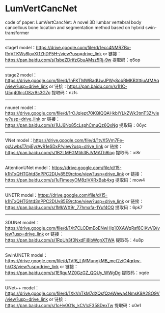 # LumVertCancNet
code of paper: LumVertCancNet: A novel 3D lumbar vertebral body cancellous bone location and segmentation method based on hybrid swin-transformer
***
stage1 model：https://drive.google.com/file/d/1ecc4NMRZBx-RqVTKWs6IovXt1ZhDP5H-/view?usp=drive_link
or 链接：https://pan.baidu.com/s/1sbeZDrifzGbuAMsz5Rj-9w 
提取码：q6op 
***
stage2 model：https://drive.google.com/file/d/1nFKTMWBadUwJPWy8obRMKBXttjuAfMAq/view?usp=drive_link
or 链接：https://pan.baidu.com/s/1l1C-U5q40kjcO8zr8s3G7g 
提取码：nzfs 
***
nnunet model：https://drive.google.com/file/d/1rOJqiept70KQIQQAHkbIYLkZWk3tmT3Z/view?usp=drive_link
or 链接：https://pan.baidu.com/s/1UJ6No85cLsphCmuQz6QxNg 
提取码：06yc 
***
VNet model：https://drive.google.com/file/d/1tvX5Vm7Fe-gcUwbsT7mjEyrAvR1eSDxP/view?usp=drive_link
or 链接：https://pan.baidu.com/s/1B2LMFGMtih3FJVMATh9Iog 
提取码：xi8r 
***
AttentionUNet model：https://drive.google.com/file/d/15-k1hTxQHTGhtd3nPPC2DUy85E9rctpe/view?usp=drive_link
or 链接：https://pan.baidu.com/s/1uTimeeyOM8zlVXRxBab4xg 
提取码：mow4 
***
UNETR model：https://drive.google.com/file/d/15-k1hTxQHTGhtd3nPPC2DUy85E9rctpe/view?usp=drive_link
or 链接：https://pan.baidu.com/s/1MkWX9r_77hmxfa-1Yuf4OQ 
提取码：6pk7 
***
3DUNet model：https://drive.google.com/file/d/1Xt7CLODmEoENwHIp1OXAWqRsf6ClKvVQ/view?usp=drive_link
or 链接：https://pan.baidu.com/s/1RpUh3f3NxdFi8lbWgnXTWA 
提取码：4u8p 
***
SwinUNETR model：https://drive.google.com/file/d/1Vf6_LjMMungkMB_mct2ziO4qrkw-hkGS/view?usp=drive_link
or 链接：https://pan.baidu.com/s/1ERquMZ0GzGZ_QQUy_WWgDg 
提取码：xqde 
***
UNet++ model：https://drive.google.com/file/d/1XkVnTkM7dXQsfQzeWewa4NmsK9A28O9V/view?usp=drive_link
or 链接：https://pan.baidu.com/s/1oHy0G1s_kCVlcF358DexTw 
提取码：o0e1 


